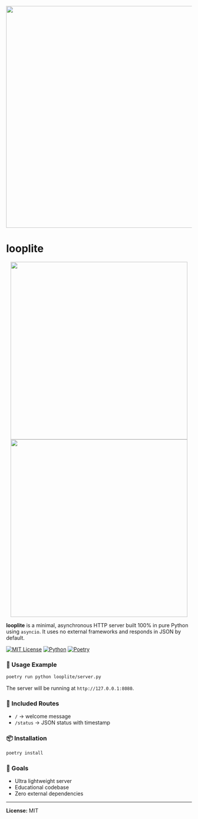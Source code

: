 <p align="center">
  <img src="https://github.com/user-attachments/assets/3100f952-913d-4a51-a0fc-45f4044391be" width="600" />
</p>

# looplite
<p align="center">
  <img src="https://github.com/user-attachments/assets/beb9fbae-af38-4417-a4a1-f48ef675538a" width="480" />
  <img src="https://github.com/user-attachments/assets/fbe5c8c3-1d6e-48f5-bce2-691891f49b62" width="480" />
</p>



**looplite** is a minimal, asynchronous HTTP server built 100% in pure Python using `asyncio`. It uses no external frameworks and responds in JSON by default.

[![MIT License](https://img.shields.io/badge/license-MIT-blue.svg)](LICENSE)
[![Python](https://img.shields.io/badge/python-3.10+-blue.svg)](https://www.python.org/downloads/)
[![Poetry](https://img.shields.io/badge/managed%20with-poetry-blueviolet)](https://python-poetry.org/)

### 🚀 Usage Example

```bash
poetry run python looplite/server.py
```

The server will be running at `http://127.0.0.1:8080`.

### 🧪 Included Routes

- `/` → welcome message  
- `/status` → JSON status with timestamp

### 📦 Installation

```bash
poetry install
```

### 🎯 Goals

- Ultra lightweight server  
- Educational codebase  
- Zero external dependencies

---

**License:** MIT
